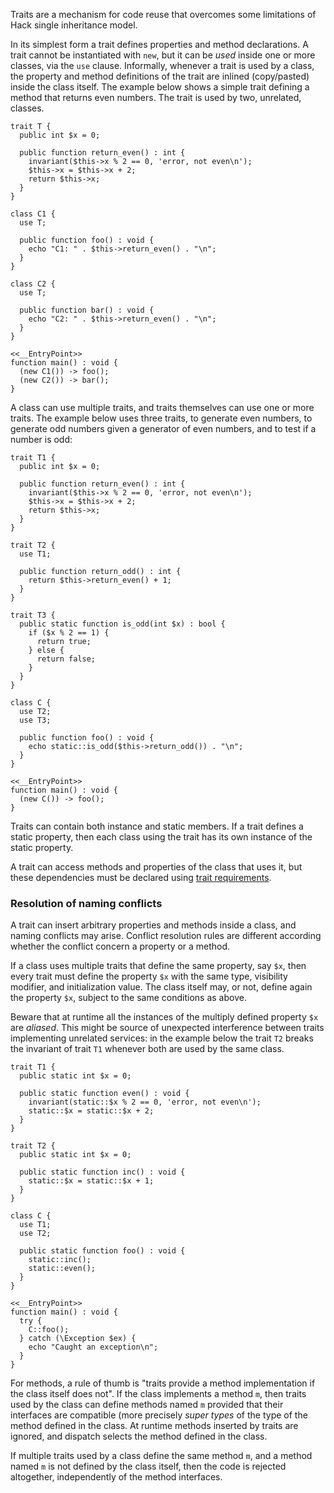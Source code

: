Traits are a mechanism for code reuse that overcomes some limitations of Hack single inheritance model.

In its simplest form a trait defines properties and method declarations.  A trait cannot be instantiated with `new`, but it can be _used_ inside one or more classes, via the `use` clause.  Informally, whenever a trait is used by a class, the property and method definitions of the trait are inlined (copy/pasted) inside the class itself.  The example below shows a simple trait defining a method that returns even numbers.  The trait is used by two, unrelated, classes.

```Simple.hack
trait T {
  public int $x = 0;

  public function return_even() : int {
    invariant($this->x % 2 == 0, 'error, not even\n');
    $this->x = $this->x + 2;
    return $this->x;
  }
}

class C1 {
  use T;

  public function foo() : void {
    echo "C1: " . $this->return_even() . "\n";
  }
}

class C2 {
  use T;

  public function bar() : void {
    echo "C2: " . $this->return_even() . "\n";
  }
}

<<__EntryPoint>>
function main() : void {
  (new C1()) -> foo();
  (new C2()) -> bar();
}
```

A class can use multiple traits, and traits themselves can use one or more traits.  The example below uses three traits, to generate even numbers, to generate odd numbers given a generator of even numbers, and to test if a number is odd:

```Multiple.hack
trait T1 {
  public int $x = 0;

  public function return_even() : int {
    invariant($this->x % 2 == 0, 'error, not even\n');
    $this->x = $this->x + 2;
    return $this->x;
  }
}

trait T2 {
  use T1;

  public function return_odd() : int {
    return $this->return_even() + 1;
  }
}

trait T3 {
  public static function is_odd(int $x) : bool {
    if ($x % 2 == 1) {
      return true;
    } else {
      return false;
    }
  }
}

class C {
  use T2;
  use T3;

  public function foo() : void {
    echo static::is_odd($this->return_odd()) . "\n";
  }
}

<<__EntryPoint>>
function main() : void {
  (new C()) -> foo();
}
```

Traits can contain both instance and static members. If a trait defines a static property, then each class using the trait has its own instance of the static property.

A trait can access methods and properties of the class that uses it, but these dependencies must be declared using [trait requirements](trait-and-interface-requirements.md).

### Resolution of naming conflicts

A trait can insert arbitrary properties and methods inside a class, and naming conflicts may arise.  Conflict resolution rules are different according whether the conflict concern a property or a method.

If a class uses multiple traits that define the same property, say `$x`, then every trait must define the property `$x` with the same type, visibility modifier, and initialization value.  The class itself may, or not, define again the property `$x`, subject to the same conditions as above.

Beware that at runtime all the instances of the multiply defined property `$x` are _aliased_. This might be source of unexpected interference between traits implementing unrelated services: in the example below the trait `T2` breaks the invariant of trait `T1` whenever both are used by the same class.

```PropertyConflict.hack
trait T1 {
  public static int $x = 0;

  public static function even() : void {
    invariant(static::$x % 2 == 0, 'error, not even\n');
    static::$x = static::$x + 2;
  }
}

trait T2 {
  public static int $x = 0;

  public static function inc() : void {
    static::$x = static::$x + 1;
  }
}

class C {
  use T1;
  use T2;

  public static function foo() : void {
    static::inc();
    static::even();
  }
}

<<__EntryPoint>>
function main() : void {
  try {
    C::foo();
  } catch (\Exception $ex) {
    echo "Caught an exception\n";
  }
}
```

For methods, a rule of thumb is "traits provide a method implementation if the class itself does not".  If the class implements a method `m`, then traits used by the class can define methods named `m` provided that their interfaces are compatible (more precisely _super types_ of the type of the method defined in the class.  At runtime methods inserted by traits are ignored, and dispatch selects the method defined in the class.

If multiple traits used by a class define the same method `m`, and a method named `m` is not defined by the class itself, then the code is rejected altogether, independently of the method interfaces.

